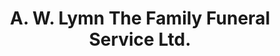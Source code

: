 ---
title: "A. W. Lymn The Family Funeral Service Ltd."
url: /derby/a-w-lymn-the-family-funeral-service-ltd-osmaston-park-road/
shop: funeral directors
---